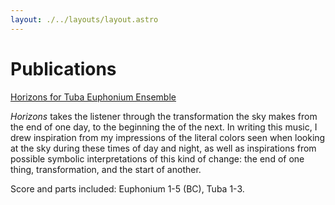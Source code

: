 ```yaml
---
layout: ./../layouts/layout.astro
---
```


# Publications

[Horizons for Tuba Euphonium Ensemble](https://potenzamusic.com/product/horizons-for-tuba-euphonium-ensemble)

_Horizons_ takes the listener through the transformation the sky makes from the end of one day, to the beginning the of the next. In writing this music, I drew inspiration from my impressions of the literal colors seen when looking at the sky during these times of day and night, as well as inspirations from possible symbolic interpretations of this kind of change: the end of one thing, transformation, and the start of another.

Score and parts included: Euphonium 1-5 (BC), Tuba 1-3.

